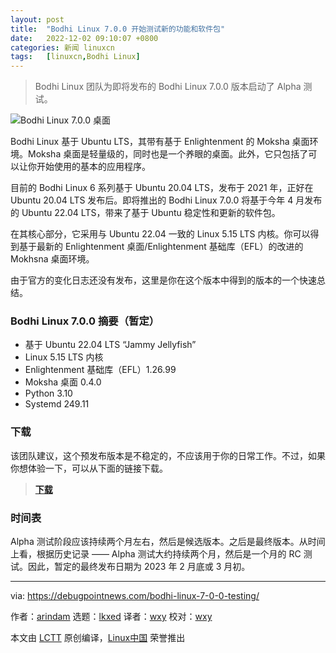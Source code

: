 ```yaml
---
layout: post
title:	"Bodhi Linux 7.0.0 开始测试新的功能和软件包"
date:	2022-12-02 09:10:07 +0800 
categories:	新闻 linuxcn 
tags:	[linuxcn,Bodhi Linux]
---
```




> 
> Bodhi Linux 团队为即将发布的 Bodhi Linux 7.0.0 版本启动了 Alpha 测试。
> 
> 
> 


![Bodhi Linux 7.0.0 桌面](/Asserts/Images//attachment/album/202212/02/091008ibfv9c9v229k12kr.jpg)


Bodhi Linux 基于 Ubuntu LTS，其带有基于 Enlightenment 的 Moksha 桌面环境。Moksha 桌面是轻量级的，同时也是一个养眼的桌面。此外，它只包括了可以让你开始使用的基本的应用程序。


目前的 Bodhi Linux 6 系列基于 Ubuntu 20.04 LTS，发布于 2021 年，正好在 Ubuntu 20.04 LTS 发布后。即将推出的 Bodhi Linux 7.0.0 将基于今年 4 月发布的 Ubuntu 22.04 LTS，带来了基于 Ubuntu 稳定性和更新的软件包。


在其核心部分，它采用与 Ubuntu 22.04 一致的 Linux 5.15 LTS 内核。你可以得到基于最新的 Enlightenment 桌面/Enlightenment 基础库（EFL）的改进的 Mokhsna 桌面环境。


由于官方的变化日志还没有发布，这里是你在这个版本中得到的版本的一个快速总结。


### Bodhi Linux 7.0.0 摘要（暂定）


* 基于 Ubuntu 22.04 LTS “Jammy Jellyfish”
* Linux 5.15 LTS 内核
* Enlightenment 基础库（EFL）1.26.99
* Moksha 桌面 0.4.0
* Python 3.10
* Systemd 249.11


### 下载


该团队建议，这个预发布版本是不稳定的，不应该用于你的日常工作。不过，如果你想体验一下，可以从下面的链接下载。



> 
> **[下载](https://sourceforge.net/projects/bodhidev/files/7.0.0-alpha/)**
> 
> 
> 


### 时间表


Alpha 测试阶段应该持续两个月左右，然后是候选版本。之后是最终版本。从时间上看，根据历史记录 —— Alpha 测试大约持续两个月，然后是一个月的 RC 测试。因此，暂定的最终发布日期为 2023 年 2 月底或 3 月初。




---


via: <https://debugpointnews.com/bodhi-linux-7-0-0-testing/>


作者：[arindam](https://debugpointnews.com/author/dpicubegmail-com/) 选题：[lkxed](https://github.com/lkxed) 译者：[wxy](https://github.com/wxy) 校对：[wxy](https://github.com/wxy)


本文由 [LCTT](https://github.com/LCTT/TranslateProject) 原创编译，[Linux中国](https://linux.cn/) 荣誉推出
